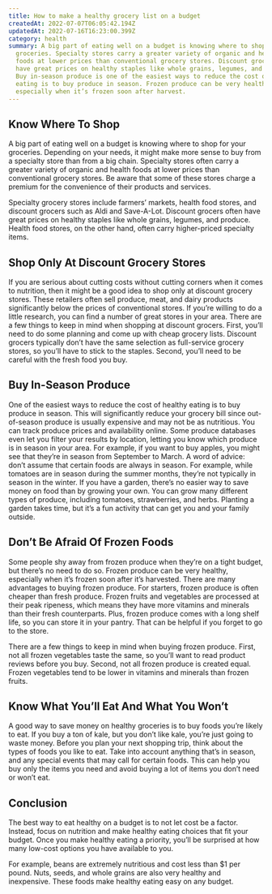```yaml
---
title: How to make a healthy grocery list on a budget
createdAt: 2022-07-07T06:05:42.194Z
updatedAt: 2022-07-16T16:23:00.399Z
category: health
summary: A big part of eating well on a budget is knowing where to shop for your
  groceries. Specialty stores carry a greater variety of organic and health
  foods at lower prices than conventional grocery stores. Discount grocers often
  have great prices on healthy staples like whole grains, legumes, and produce.
  Buy in-season produce is one of the easiest ways to reduce the cost of healthy
  eating is to buy produce in season. Frozen produce can be very healthy,
  especially when it’s frozen soon after harvest.
---
```


## Know Where To Shop

A big part of eating well on a budget is knowing where to shop for your groceries. Depending on your needs, it might make more sense to buy from a specialty store than from a big chain. Specialty stores often carry a greater variety of organic and health foods at lower prices than conventional grocery stores. Be aware that some of these stores charge a premium for the convenience of their products and services.

Specialty grocery stores include farmers’ markets, health food stores, and discount grocers such as Aldi and Save-A-Lot. Discount grocers often have great prices on healthy staples like whole grains, legumes, and produce. Health food stores, on the other hand, often carry higher-priced specialty items.

## Shop Only At Discount Grocery Stores

If you are serious about cutting costs without cutting corners when it comes to nutrition, then it might be a good idea to shop only at discount grocery stores. These retailers often sell produce, meat, and dairy products significantly below the prices of conventional stores. If you’re willing to do a little research, you can find a number of great stores in your area.
There are a few things to keep in mind when shopping at discount grocers. First, you’ll need to do some planning and come up with cheap grocery lists. Discount grocers typically don’t have the same selection as full-service grocery stores, so you’ll have to stick to the staples. Second, you’ll need to be careful with the fresh food you buy.

## Buy In-Season Produce

One of the easiest ways to reduce the cost of healthy eating is to buy produce in season. This will significantly reduce your grocery bill since out-of-season produce is usually expensive and may not be as nutritious.
You can track produce prices and availability online. Some produce databases even let you filter your results by location, letting you know which produce is in season in your area. For example, if you want to buy apples, you might see that they’re in season from September to March.
A word of advice: don’t assume that certain foods are always in season. For example, while tomatoes are in season during the summer months, they’re not typically in season in the winter.
If you have a garden, there’s no easier way to save money on food than by growing your own. You can grow many different types of produce, including tomatoes, strawberries, and herbs. Planting a garden takes time, but it’s a fun activity that can get you and your family outside.

## Don’t Be Afraid Of Frozen Foods

Some people shy away from frozen produce when they’re on a tight budget, but there’s no need to do so. Frozen produce can be very healthy, especially when it’s frozen soon after it’s harvested.
There are many advantages to buying frozen produce. For starters, frozen produce is often cheaper than fresh produce. Frozen fruits and vegetables are processed at their peak ripeness, which means they have more vitamins and minerals than their fresh counterparts. Plus, frozen produce comes with a long shelf life, so you can store it in your pantry. That can be helpful if you forget to go to the store.

There are a few things to keep in mind when buying frozen produce. First, not all frozen vegetables taste the same, so you’ll want to read product reviews before you buy. Second, not all frozen produce is created equal. Frozen vegetables tend to be lower in vitamins and minerals than frozen fruits.

## Know What You’ll Eat And What You Won’t

A good way to save money on healthy groceries is to buy foods you’re likely to eat. If you buy a ton of kale, but you don’t like kale, you’re just going to waste money. Before you plan your next shopping trip, think about the types of foods you like to eat.
Take into account anything that’s in season, and any special events that may call for certain foods. This can help you buy only the items you need and avoid buying a lot of items you don’t need or won’t eat.

## Conclusion

The best way to eat healthy on a budget is to not let cost be a factor. Instead, focus on nutrition and make healthy eating choices that fit your budget. Once you make healthy eating a priority, you’ll be surprised at how many low-cost options you have available to you.

For example, beans are extremely nutritious and cost less than $1 per pound. Nuts, seeds, and whole grains are also very healthy and inexpensive. These foods make healthy eating easy on any budget.
